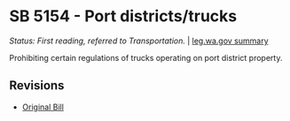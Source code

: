 # SB 5154 - Port districts/trucks
*Status: First reading, referred to Transportation.* | [leg.wa.gov summary](https://app.leg.wa.gov/billsummary?BillNumber=5154&Year=2021)

Prohibiting certain regulations of trucks operating on port district property.

## Revisions
* [Original Bill](1/)
